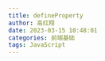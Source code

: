 ```yaml
---
title: defineProperty
author: 高红翔
date: 2023-03-15 10:48:01
categories: 前端基础
tags: JavaScript
---
```

